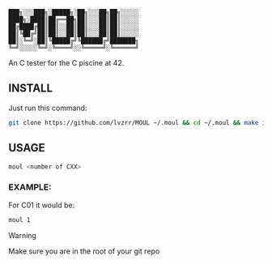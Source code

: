 ```
███╗░░░███╗░█████╗░██╗░░░██╗██╗░░░░░
████╗░████║██╔══██╗██║░░░██║██║░░░░░
██╔████╔██║██║░░██║██║░░░██║██║░░░░░
██║╚██╔╝██║██║░░██║██║░░░██║██║░░░░░
██║░╚═╝░██║╚█████╔╝╚██████╔╝███████╗
╚═╝░░░░░╚═╝░╚════╝░░╚═════╝░╚══════╝
```
An C tester for the C piscine at 42.

## INSTALL

Just run this command:
```bash
git clone https://github.com/lvzrr/MOUL ~/.moul && cd ~/.moul && make install
```
## USAGE 
```bash
moul <number of CXX>
```
### EXAMPLE:
For C01 it would be:
```bash
moul 1
```
> [!WARNING] 
> Make sure you are in the root of your git repo
